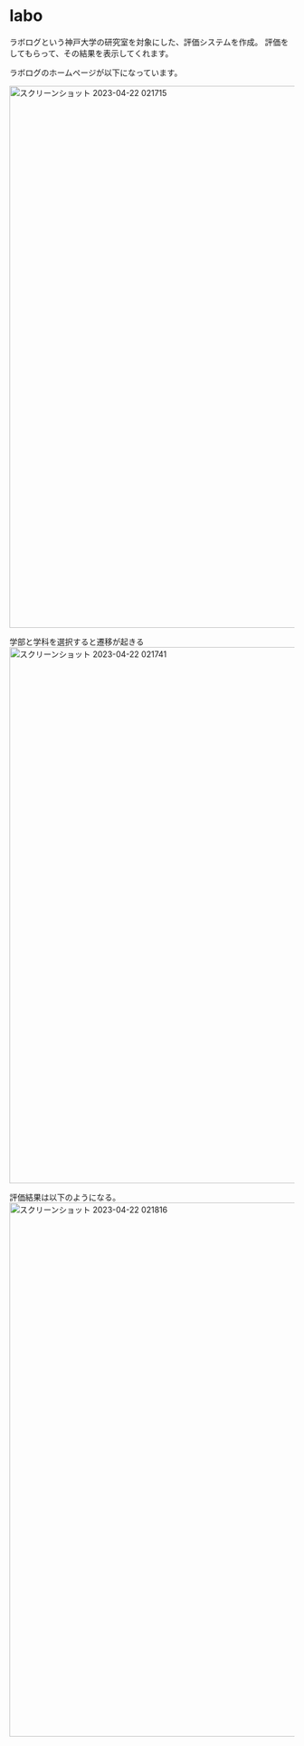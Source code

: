 # labo

ラボログという神戸大学の研究室を対象にした、評価システムを作成。
評価をしてもらって、その結果を表示してくれます。

ラボログのホームページが以下になっています。

<img width="957" alt="スクリーンショット 2023-04-22 021715" src="https://user-images.githubusercontent.com/58736165/233697063-f48f226b-33b2-45d2-8af8-0085397ed254.png">

学部と学科を選択すると遷移が起きる
<img width="947" alt="スクリーンショット 2023-04-22 021741" src="https://user-images.githubusercontent.com/58736165/233697400-ef28c771-8afd-4269-a5e5-5b5ff16442c4.png">

評価結果は以下のようになる。
<img width="943" alt="スクリーンショット 2023-04-22 021816" src="https://user-images.githubusercontent.com/58736165/233697474-2a53bdb5-a1bd-43d3-a556-922aa66c3d27.png">
